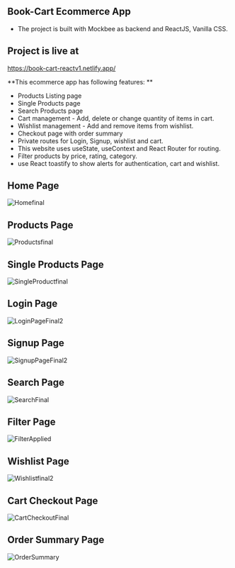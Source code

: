 ## Book-Cart Ecommerce App

- The project is built with Mockbee as backend and ReactJS, Vanilla CSS. 

## Project is live at 
https://book-cart-reactv1.netlify.app/

**This ecommerce app has following features: **
- Products Listing page
- Single Products page
- Search Products page 
- Cart management - Add, delete or change quantity of items in cart. 
- Wishlist management - Add and remove items from wishlist.
- Checkout page with order summary  
- Private routes for Login, Signup, wishlist and cart.
- This website uses useState, useContext and React Router for routing. 
- Filter products by price, rating, category.
- use React toastify to show alerts for authentication, cart and wishlist. 


## Home Page
![Homefinal](https://github.com/swapnilbawane/book-cart/assets/90078330/f9ac71a7-ba55-4cff-9863-a5059e268208)


## Products Page
![Productsfinal](https://github.com/swapnilbawane/book-cart/assets/90078330/03afb458-49cd-4d40-b7fb-3f19c420d46c)


## Single Products Page
![SingleProductfinal](https://github.com/swapnilbawane/book-cart/assets/90078330/7b191d9d-1e8f-4d7c-9f08-df48e93f4086)


## Login Page
![LoginPageFinal2](https://github.com/swapnilbawane/book-cart/assets/90078330/3c534a15-9c72-4b8d-8df1-cef73db8d724)


## Signup Page
![SignupPageFinal2](https://github.com/swapnilbawane/book-cart/assets/90078330/5009da44-a631-4adb-80be-b74b4cb3a238)


## Search Page
![SearchFinal](https://github.com/swapnilbawane/book-cart/assets/90078330/b6da9e55-80fa-49fe-ad92-212090d767c2)


## Filter Page 
![FilterApplied](https://github.com/swapnilbawane/book-cart/assets/90078330/de1ed855-9f49-4652-8f0e-30cfcaac0476)


## Wishlist Page
![Wishlistfinal2](https://github.com/swapnilbawane/book-cart/assets/90078330/2e0f14e5-c850-4e5f-9ac0-ee5b0a3093b1)

## Cart Checkout Page
![CartCheckoutFinal](https://github.com/swapnilbawane/book-cart/assets/90078330/78387635-bc2f-4e82-92b1-1c9ab8a8b321)

## Order Summary Page
![OrderSummary](https://github.com/swapnilbawane/book-cart/assets/90078330/06c58afb-ad32-4ec6-8758-216ed3fa76ca)





